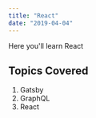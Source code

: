 ```yaml
---
title: "React"
date: "2019-04-04"
---
```


Here you'll learn React

## Topics Covered

1. Gatsby
2. GraphQL
3. React